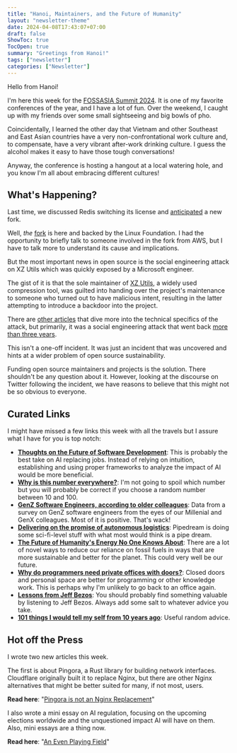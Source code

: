 ```yaml
---
title: "Hanoi, Maintainers, and the Future of Humanity"
layout: "newsletter-theme"
date: 2024-04-08T17:43:07+07:00
draft: false
ShowToc: true
TocOpen: true
summary: "Greetings from Hanoi!"
tags: ["newsletter"]
categories: ["Newsletter"]
---
```


Hello from Hanoi!

I'm here this week for the [FOSSASIA Summit 2024](https://eventyay.com/e/55d2a466/session/8878). It is one of my favorite conferences of the year, and I have a lot of fun. Over the weekend, I caught up with my friends over some small sightseeing and big bowls of pho.

Coincidentally, I learned the other day that Vietnam and other Southeast and East Asian countries have a very non-confrontational work culture and, to compensate, have a very vibrant after-work drinking culture. I guess the alcohol makes it easy to have those tough conversations!

Anyway, the conference is hosting a hangout at a local watering hole, and you know I'm all about embracing different cultures!

## What's Happening?

Last time, we discussed Redis switching its license and [anticipated](https://lwn.net/SubscriberLink/966631/6bf2063136effa1e/) a new fork.

Well, _the_ [fork](https://www.linuxfoundation.org/press/linux-foundation-launches-open-source-valkey-community) is here and backed by the Linux Foundation. I had the opportunity to briefly talk to someone involved in the fork from AWS, but I have to talk more to understand its cause and implications.

But the most important news in open source is the social engineering attack on XZ Utils which was quickly exposed by a Microsoft engineer.

The gist of it is that the sole maintainer of [XZ Utils](https://en.wikipedia.org/wiki/XZ_Utils), a widely used compression tool, was guilted into handing over the project's maintenance to someone who turned out to have malicious intent, resulting in the latter attempting to introduce a backdoor into the project.

There are [other articles](https://robmensching.com/blog/posts/2024/03/30/a-microcosm-of-the-interactions-in-open-source-projects/) that dive more into the technical specifics of the attack, but primarily, it was a social engineering attack that went back [more than three years](https://twitter.com/fr0gger_/status/1774342248437813525).

This isn't a one-off incident. It was just an incident that was uncovered and hints at a wider problem of open source sustainability.

Funding open source maintainers and projects is the solution. There shouldn't be any question about it. However, looking at the discourse on Twitter following the incident, we have reasons to believe that this might not be so obvious to everyone.

## Curated Links

I might have missed a few links this week with all the travels but I assure what I have for you is top notch:

- **[Thoughts on the Future of Software Development](https://www.sheshbabu.com/posts/thoughts-on-the-future-of-software-development/)**: This is probably the best take on AI replacing jobs. Instead of relying on intuition, establishing and using proper frameworks to analyze the impact of AI would be more beneficial.
- **[Why is this number everywhere?](https://www.youtube.com/watch?v=d6iQrh2TK98)**: I'm not going to spoil which number but you will probably be correct if you choose a random number between 10 and 100.
- **[GenZ Software Engineers, according to older colleagues](https://newsletter.pragmaticengineer.com/p/genz)**: Data from a survey on GenZ software engineers from the eyes of our Millenial and GenX colleagues. Most of it is positive. That's wack!
- **[Delivering on the promise of autonomous logistics](https://www.pipedreamlabs.co/)**: Pipedream is doing some sci-fi-level stuff with what most would think is a pipe dream.
- **[The Future of Humanity's Energy No One Knows About](https://www.youtube.com/watch?v=NngCHTImH1g)**: There are a lot of novel ways to reduce our reliance on fossil fuels in ways that are more sustainable and better for the planet. This could very well be our future.
- **[Why do programmers need private offices with doors?](https://www.blobstreaming.org/why-do-programmers-need-private-offices-with-doors/)**: Closed doors and personal space are better for programming or other knowledge work. This is perhaps why I'm unlikely to go back to an office again.
- **[Lessons from Jeff Bezos](https://twitter.com/thegarrettscott/status/1771645169151901952/)**: You should probably find something valuable by listening to Jeff Bezos. Always add some salt to whatever advice you take.
- **[101 things I would tell my self from 10 years ago](https://www.approachwithalacrity.com/101-things-for-my-past-self/)**: Useful random advice.

## Hot off the Press

I wrote two new articles this week.

The first is about Pingora, a Rust library for building network interfaces. Cloudflare originally built it to replace Nginx, but there are other Nginx alternatives that might be better suited for many, if not most, users.

**Read here**: "[Pingora is not an Nginx Replacement](/posts/pingora/)"

I also wrote a mini essay on AI regulation, focusing on the upcoming elections worldwide and the unquestioned impact AI will have on them. Also, mini essays are a thing now.

**Read here**: "[An Even Playing Field](/posts/even-playing-field/)"
